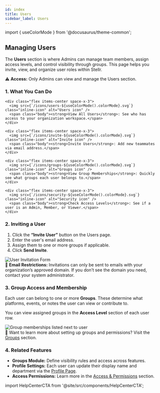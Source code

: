 ```yaml
---
id: index
title: Users
sidebar_label: Users
---
```


import { useColorMode } from '@docusaurus/theme-common';

<div class="p-6 bg-white rounded-lg shadow-sm space-y-6">

  <h2 class="h2 text-accent-secondary">Managing Users</h2>

  <p class="body text-gray-dark">
    The <strong>Users</strong> section is where Admins can manage team members, assign access levels, and control visibility through groups. This page helps you invite, view, and organize user roles within Stellr.
  </p>

  <div class="mt-4 text-sm bg-gray-light p-4 rounded text-gray-dark">
    ⚠️ <strong>Access:</strong> Only Admins can view and manage the Users section.
  </div>

  ### 1. What You Can Do

  <div class="grid grid-cols-1 sm:grid-cols-2 gap-4 mt-4">

    <div class="flex items-center space-x-3">
      <img src={`/icons/users-${useColorMode().colorMode}.svg`} class="inline-icon" alt="Users icon" />
      <span class="body"><strong>View All Users</strong>: See who has access to your organization workspace.</span>
    </div>

    <div class="flex items-center space-x-3">
      <img src={`/icons/invite-${useColorMode().colorMode}.svg`} class="inline-icon" alt="Invite icon" />
      <span class="body"><strong>Invite Users</strong>: Add new teammates via email address.</span>
    </div>

    <div class="flex items-center space-x-3">
      <img src={`/icons/groups-${useColorMode().colorMode}.svg`} class="inline-icon" alt="Groups icon" />
      <span class="body"><strong>View Group Memberships</strong>: Quickly see what groups each user belongs to.</span>
    </div>

    <div class="flex items-center space-x-3">
      <img src={`/icons/security-${useColorMode().colorMode}.svg`} class="inline-icon" alt="Security icon" />
      <span class="body"><strong>Check Access Levels</strong>: See if a user is an Admin, Member, or Viewer.</span>
    </div>

  </div>

  ### 2. Inviting a User

  <ol class="list-decimal pl-6 body mt-4 space-y-2">
    <li>Click the <strong>“Invite User”</strong> button on the Users page.</li>
    <li>Enter the user's email address.</li>
    <li>Assign them to one or more groups if applicable.</li>
    <li>Click <strong>Send Invite</strong>.</li>
  </ol>

  <div style={{ textAlign: 'center' }}>
    <img
      src="/img/users-invite-form.png"
      alt="User Invitation Form"
      style={{
        borderRadius: '0.5rem',
        boxShadow: '0 0 10px rgba(0,0,0,0.05)',
        maxWidth: '100%',
        marginTop: '1rem'
      }}
    />
  </div>

  <div class="mt-4 text-sm bg-gray-light p-4 rounded text-gray-dark">
    🔐 <strong>Email Restrictions:</strong> Invitations can only be sent to emails with your organization’s approved domain. If you don’t see the domain you need, contact your system administrator.
  </div>

  ### 3. Group Access and Membership

  <p class="body">
    Each user can belong to one or more <strong>Groups</strong>. These determine what platforms, events, or notes the user can view or contribute to. 
  </p>

  <p class="body mt-2">
    You can view assigned groups in the <strong>Access Level</strong> section of each user row.
  </p>

  <div style={{ textAlign: 'center' }}>
    <img
      src="/img/users-group-view.png"
      alt="Group memberships listed next to user"
      style={{
        borderRadius: '0.5rem',
        boxShadow: '0 0 10px rgba(0,0,0,0.05)',
        maxWidth: '100%',
        marginTop: '1rem'
      }}
    />
  </div>

  <div class="mt-4 text-sm bg-gray-light p-4 rounded text-gray-dark">
    👥 Want to learn more about setting up groups and permissions? Visit the <a href="/groups" class="text-accent-secondary underline">Groups</a> section.
  </div>

  ### 4. Related Features

  <ul class="list-disc pl-6 body">
    <li><strong>Groups Module:</strong> Define visibility rules and access across features.</li>
    <li><strong>Profile Settings:</strong> Each user can update their display name and department via the <a href="/profile" class="text-accent-secondary underline">Profile Page</a>.</li>
    <li><strong>Access Permissions:</strong> Learn more in the <a href="/access-permissions" class="text-accent-secondary underline">Access & Permissions</a> section.</li>
  </ul>

</div>

import HelpCenterCTA from '@site/src/components/HelpCenterCTA';

<HelpCenterCTA />